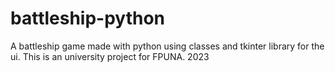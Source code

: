 # battleship-python
A battleship game made with python using classes and tkinter library for the ui. This is an university project for FPUNA. 2023
